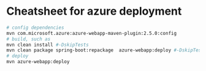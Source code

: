 # Cheatsheet for azure deployment

```bash
# config dependencies
mvn com.microsoft.azure:azure-webapp-maven-plugin:2.5.0:config
# build, such as
mvn clean install #-DskipTests
mvn clean package spring-boot:repackage  azure-webapp:deploy #-DskipTests -Pboot
# deploy
mvn azure-webapp:deploy
```
